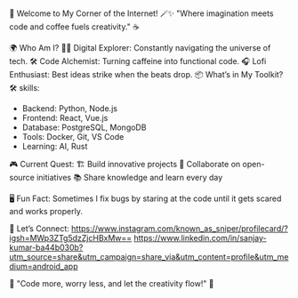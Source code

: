
🎩 Welcome to My Corner of the Internet! 🪄✨
"Where imagination meets code and coffee fuels creativity." ☕

🌍 Who Am I?
🧑‍🚀 Digital Explorer: Constantly navigating the universe of tech.
🛠️ Code Alchemist: Turning caffeine into functional code.
🎧 Lofi Enthusiast: Best ideas strike when the beats drop.
📦 What’s in My Toolkit? 🛠️
skills:
  - Backend: Python, Node.js
  - Frontend: React, Vue.js
  - Database: PostgreSQL, MongoDB
  - Tools: Docker, Git, VS Code
  - Learning: AI, Rust

🎮 Current Quest:
🏗️ Build innovative projects
🚀 Collaborate on open-source initiatives
📚 Share knowledge and learn every day


🖥️ Fun Fact: Sometimes I fix bugs by staring at the code until it gets scared and works properly.


🚀 Let’s Connect:
https://www.instagram.com/known_as_sniper/profilecard/?igsh=MWp3ZTg5dzZjcHBxMw==
https://www.linkedin.com/in/sanjay-kumar-ba44b030b?utm_source=share&utm_campaign=share_via&utm_content=profile&utm_medium=android_app

🌟 "Code more, worry less, and let the creativity flow!" 🚀










